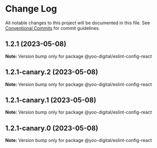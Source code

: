 # Change Log

All notable changes to this project will be documented in this file.
See [Conventional Commits](https://conventionalcommits.org) for commit guidelines.

## 1.2.1 (2023-05-08)

**Note:** Version bump only for package @yoo-digital/eslint-config-react





## 1.2.1-canary.2 (2023-05-08)

**Note:** Version bump only for package @yoo-digital/eslint-config-react





## 1.2.1-canary.1 (2023-05-08)

**Note:** Version bump only for package @yoo-digital/eslint-config-react





## 1.2.1-canary.0 (2023-05-08)

**Note:** Version bump only for package @yoo-digital/eslint-config-react
